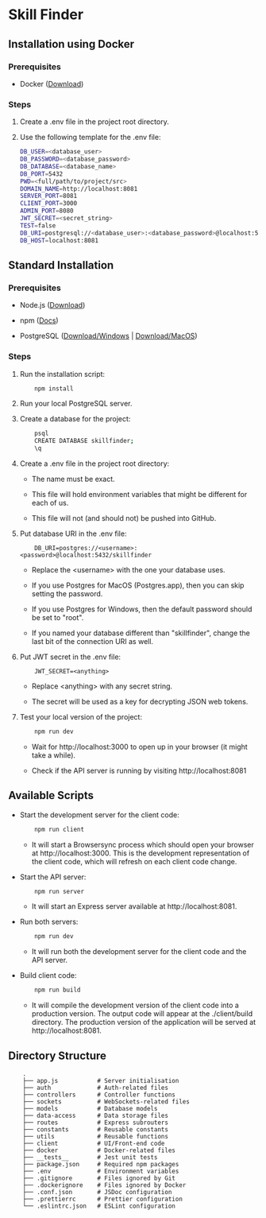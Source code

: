 # Skill Finder

## Installation using Docker

### Prerequisites

-   Docker ([Download](https://www.docker.com/get-started))

### Steps

1.  Create a .env file in the project root directory.

2.  Use the following template for the .env file:

    ```bash
    DB_USER=<database_user>
    DB_PASSWORD=<database_password>
    DB_DATABASE=<database_name>
    DB_PORT=5432
    PWD=<full/path/to/project/src>
    DOMAIN_NAME=http://localhost:8081
    SERVER_PORT=8081
    CLIENT_PORT=3000
    ADMIN_PORT=8080
    JWT_SECRET=<secret_string>
    TEST=false
    DB_URI=postgresql://<database_user>:<database_password>@localhost:5430/<database_name>
    DB_HOST=localhost:8081
    ```

## Standard Installation

### Prerequisites

-   Node.js ([Download](https://nodejs.org/en/))

-   npm ([Docs](https://www.npmjs.com/get-npm))

-   PostgreSQL ([Download/Windows](https://www.postgresql.org/download/) | [Download/MacOS](https://postgresapp.com/))

### Steps

1. Run the installation script:

    ```zsh
        npm install
    ```

2. Run your local PostgreSQL server.

3. Create a database for the project:

    ```zsh
        psql
        CREATE DATABASE skillfinder;
        \q
    ```

4. Create a .env file in the project root directory:

    - The name must be exact.

    - This file will hold environment variables that might be different for each of us.

    - This file will not (and should not) be pushed into GitHub.

5. Put database URI in the .env file:

    ```
        DB_URI=postgres://<username>:<password>@localhost:5432/skillfinder
    ```

    - Replace the \<username> with the one your database uses.

    - If you use Postgres for MacOS (Postgres.app), then you can skip setting the password.

    - If you use Postgres for Windows, then the default password should be set to "root".

    - If you named your database different than "skillfinder", change the last bit of the connection URI as well.

6. Put JWT secret in the .env file:

    ```
        JWT_SECRET=<anything>
    ```

    - Replace \<anything> with any secret string.

    - The secret will be used as a key for decrypting JSON web tokens.

7. Test your local version of the project:

    ```zsh
        npm run dev
    ```

    - Wait for http://localhost:3000 to open up in your browser (it might take a while).

    - Check if the API server is running by visiting http://localhost:8081

## Available Scripts

-   Start the development server for the client code:

    ```zsh
        npm run client
    ```

    -   It will start a Browsersync process which should open your browser at http://localhost:3000. This is the development representation of the client code, which will refresh on each client code change.

-   Start the API server:

    ```zsh
        npm run server
    ```

    -   It will start an Express server available at http://localhost:8081.

-   Run both servers:

    ```zsh
        npm run dev
    ```

    -   It will run both the development server for the client code and the API server.

-   Build client code:

    ```zsh
        npm run build
    ```

    -   It will compile the development version of the client code into a production version. The output code will appear at the ./client/build directory. The production version of the application will be served at http://localhost:8081.

## Directory Structure

```
    .
    ├── app.js           # Server initialisation
    ├── auth             # Auth-related files
    ├── controllers      # Controller functions
    ├── sockets          # WebSockets-related files
    ├── models           # Database models
    ├── data-access      # Data storage files
    ├── routes           # Express subrouters
    ├── constants        # Reusable constants
    ├── utils            # Reusable functions
    ├── client           # UI/Front-end code
    ├── docker           # Docker-related files
    ├── __tests__        # Jest unit tests
    ├── package.json     # Required npm packages
    ├── .env             # Environment variables
    ├── .gitignore       # Files ignored by Git
    ├── .dockerignore    # Files ignored by Docker
    ├── .conf.json       # JSDoc configuration
    ├── .prettierrc      # Prettier configuration
    └── .eslintrc.json   # ESLint configuration
```
